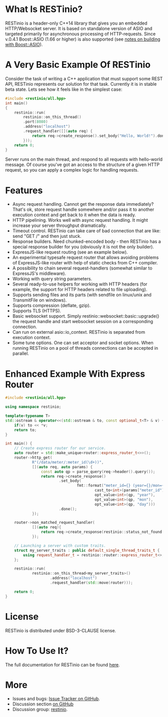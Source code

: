 # What Is RESTinio?

RESTinio is a header-only C++14 library that gives you an embedded
HTTP/Websocket server. It is based on standalone version of ASIO
and targeted primarily for asynchronous processing of HTTP-requests.
Since v.0.4.1 Boost::ASIO (1.66 or higher) is also supported
(see [notes on building with Boost::ASIO](https://stiffstream.com/en/docs/restinio/0.6/obtaining.html#notes-on-building-with-boost-asio)).

# A Very Basic Example Of RESTinio

Consider the task of writing a C++ application that must support some REST API,
RESTinio represents our solution for that task. Currently it is in stable beta state.
Lets see how it feels like in the simplest case:

```C++
#include <restinio/all.hpp>
int main()
{
    restinio::run(
        restinio::on_this_thread()
        .port(8080)
        .address("localhost")
        .request_handler([](auto req) {
            return req->create_response().set_body("Hello, World!").done();
        }));
    return 0;
}
```

Server runs on the main thread, and respond to all requests with hello-world
message. Of course you've got an access to the structure of a given HTTP request,
so you can apply a complex logic for handling requests.

# Features

* Async request handling. Cannot get the response data immediately? That's ok,
  store request handle somewhere and/or pass it to another execution context
  and get back to it when the data is ready.
* HTTP pipelining. Works well with async request handling.
  It might increase your server throughput dramatically.
* Timeout control. RESTinio can take care of bad connection that are like: send
  "GET /" and then just stuck.
* Response builders. Need chunked-encoded body - then RESTinio has a special
  response builder for you (obviously it is not the only builder).
* ExpressJS-like request routing (see an example below).
* An experimental typesafe request router that allows avoiding problems of ExpressJS-like router with help of static checks from C++ compiler.
* A possibility to chain several request-handlers (somewhat similar to ExpressJS's middleware).
* Working with query string parameters.
* Several ready-to-use helpers for working with HTTP headers (for example, the support for HTTP headers related to file uploading).
* Supports sending files and its parts (with sendfile on linux/unix and TransmitFile on windows).
* Supports compression (deflate, gzip).
* Supports TLS (HTTPS).
* Basic websocket support. Simply restinio::websocket::basic::upgrade() the
  request handle and start websocket session on a corresponding connection.
* Can run on external asio::io_context. RESTinio is separated from execution
  context.
* Some tune options. One can set acceptor and socket options. When running
  RESTinio on a pool of threads connections can be accepted in parallel.

# Enhanced Example With Express Router

```C++
#include <restinio/all.hpp>

using namespace restinio;

template<typename T>
std::ostream & operator<<(std::ostream & to, const optional_t<T> & v) {
    if(v) to << *v;
    return to;
}

int main() {
    // Create express router for our service.
    auto router = std::make_unique<router::express_router_t<>>();
    router->http_get(
            R"(/data/meter/:meter_id(\d+))",
            [](auto req, auto params) {
                const auto qp = parse_query(req->header().query());
                return req->create_response()
                        .set_body(
                                fmt::format("meter_id={} (year={}/mon={}/day={})",
                                        cast_to<int>(params["meter_id"]),
                                        opt_value<int>(qp, "year"),
                                        opt_value<int>(qp, "mon"),
                                        opt_value<int>(qp, "day")))
                        .done();
            });

    router->non_matched_request_handler(
            [](auto req){
                return req->create_response(restinio::status_not_found()).connection_close().done();
            });

    // Launching a server with custom traits.
    struct my_server_traits : public default_single_thread_traits_t {
        using request_handler_t = restinio::router::express_router_t<>;
    };

    restinio::run(
            restinio::on_this_thread<my_server_traits>()
                    .address("localhost")
                    .request_handler(std::move(router)));

    return 0;
}
```

# License

RESTinio is distributed under BSD-3-CLAUSE license.

# How To Use It?

The full documentation for RESTinio can be found [here](https://stiffstream.com/en/docs/restinio/0.6/).

# More

* Issues and bugs:
[Issue Tracker on GitHub](https://github.com/stiffstream/restinio/issues).
* Discussion section [on GitHub](https://github.com/Stiffstream/restinio/discussions)
* Discussion group: [restinio](https://groups.google.com/forum/#!forum/restinio).

